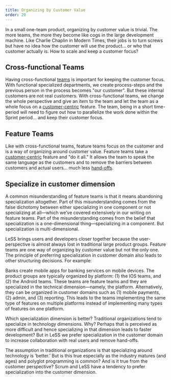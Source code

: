 ```yaml
---
title: Organizing by Customer Value
order: 20
---
```


In a small one-team product, organizing by customer value is trivial. The more teams, the more they become like cogs in the large development machine. Like Charlie Chaplin in Modern Times, their jobs is to turn screws but have no idea how the customer will use the product… or who that customer actually is. How to scale and keep a customer focus?

## Cross-functional Teams

Having cross-functional [teams](teams.html) is important for keeping the customer focus. With functional specialized departments, we create process-steps and the previous person in the process becomes "our customer". But these internal customers are not real customers. With cross-functional teams, we change the whole perspective and give an item to the team and let the team as a whole focus on a [customer-centric](../principles/customer-centric.html) feature. The team, being in a short time-period will need to figure out how to parallelize the work done within the Sprint period... and keep their customer focus.

## Feature Teams

Like with cross-functional teams, feature teams focus on the customer and is a way of organizing around customer value. Feature teams take a [customer-centric](../principles/customer-centric.html) feature and "do it all." It allows the team to speak the same language as the customers and to remove the barriers between customers and actual users... much less [hand-offs](../principles/lean-thinking.html).

## Specialize in customer dimension

A common misunderstanding of feature teams is that it means abandoning specialization altogether. Part of this misunderstanding comes from the false dichotomy between either specializing in one component or not specializing at all—which we’ve covered extensively in our writing on feature teams. Part of the misunderstanding comes from the belief that specialization is a one-dimensional thing—specializing in a component. But specialization is multi-dimensional.

LeSS brings users and developers closer together because the user-perspective is almost always lost in traditional large product groups. Feature teams are one way of organizing by customer value but not the only one. The principle of preferring specialization in customer domain also leads to other structuring decisions. For example:

Banks create mobile apps for banking services on mobile devices. The product groups are typically organized by platform: (1) the IOS teams, and (2) the Android teams. These teams are feature teams and they are specialized in the technical dimension—namely, the platform. Alternatively, they can be organized in customer domains such as (1) mobile payments, (2) admin, and (3) reporting. This leads to the teams implementing the same type of features on multiple platforms instead of implementing many types of features on one platform.

Which specialization dimension is better? Traditional organizations tend to specialize in technology dimensions. Why? Perhaps that is perceived as more difficult and hence specializing in that dimension leads to faster development? But in LeSS we prefer specialization in the customer domain to increase collaboration with real users and remove hand-offs.

The assumption in traditional organizations is that specializing around technology is ‘better.’ But is this true especially as the industry matures (and ages) and polyglot programming is common? And is it true from the customer perspective? Scrum and LeSS have a tendency to prefer specialization into the customer dimension.